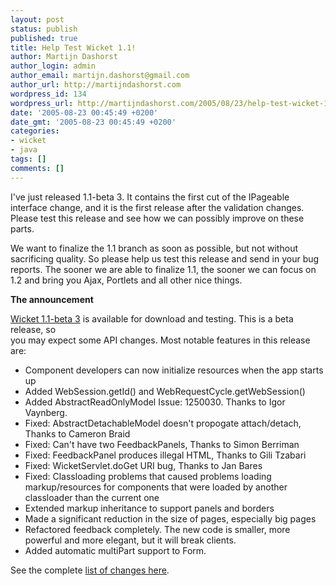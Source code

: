 ```yaml
---
layout: post
status: publish
published: true
title: Help Test Wicket 1.1!
author: Martijn Dashorst
author_login: admin
author_email: martijn.dashorst@gmail.com
author_url: http://martijndashorst.com
wordpress_id: 134
wordpress_url: http://martijndashorst.com/2005/08/23/help-test-wicket-11/
date: '2005-08-23 00:45:49 +0200'
date_gmt: '2005-08-23 00:45:49 +0200'
categories:
- wicket
- java
tags: []
comments: []
---
```

<p>
I've just released 1.1-beta 3. It contains the first cut of the IPageable interface change, and it is the first release after the validation changes. Please test this release and see how we can possibly improve on these parts.</p>
<p>
We want to finalize the 1.1 branch as soon as possible, but not without sacrificing quality. So please help us test this release and send in your bug reports. The sooner we are able to finalize 1.1, the sooner we can focus on 1.2 and bring you Ajax, Portlets and all other nice things.</p>
<p><b>The announcement</b></p>
<p>
<a href="http://wicket.sf.net/wicket-1.1">Wicket 1.1-beta 3</a> is available for download and testing. This is a beta release, so<br />
you may expect some API changes. Most notable features in this release are:</p>
<ul>
<li>Component developers can now initialize resources when the app starts up</li>
<li>Added WebSession.getId() and WebRequestCycle.getWebSession()</li>
<li>Added AbstractReadOnlyModel Issue: 1250030. Thanks to Igor Vaynberg.</li>
<li>Fixed: AbstractDetachableModel doesn't propogate attach/detach, Thanks to Cameron Braid</li>
<li>Fixed: Can't have two FeedbackPanels, Thanks to Simon Berriman</li>
<li>Fixed: FeedbackPanel produces illegal HTML, Thanks to Gili Tzabari</li>
<li>Fixed: WicketServlet.doGet URI bug, Thanks to Jan Bares</li>
<li>Fixed: Classloading problems that caused problems loading markup/resources for components that were loaded by another classloader than the current one</li>
<li>Extended markup inheritance to support panels and borders</li>
<li>Made a significant reduction in the size of pages, especially big pages</li>
<li>Refactored feedback completely. The new code is smaller, more powerful and more elegant, but it will break clients.</li>
<li>Added automatic multiPart support to Form.</li>
</ul>
<p>
See the complete <a href="http://wicket.sourceforge.net/changes-report.html#1_1-b3">list of changes here</a>.</p>
